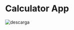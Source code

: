 # Calculator App

![descarga](https://github.com/ChurrinChurron/calculadora-react/assets/81131232/6d60d100-e6c7-4bb7-b5bb-ec0875765242)
